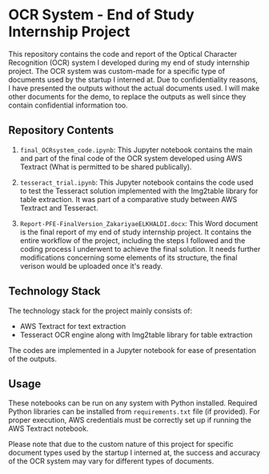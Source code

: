 # OCR System - End of Study Internship Project

This repository contains the code and report of the Optical Character Recognition (OCR) system I developed during my end of study internship project. The OCR system was custom-made for a specific type of documents used by the startup I interned at. Due to confidentiality reasons, I have presented the outputs without the actual documents used. I will make other documents for the demo, to replace the outputs as well since they contain confidential information too.

## Repository Contents

1. `final_OCRsystem_code.ipynb`: This Jupyter notebook contains the main and part of the final code of the OCR system developed using AWS Textract (What is permitted to be shared publically).

2. `tesseract_trial.ipynb`: This Jupyter notebook contains the code used to test the Tesseract solution implemented with the Img2table library for table extraction. It was part of a comparative study between AWS Textract and Tesseract.

3. `Report-PFE-FinalVersion_ZakariyaeELKHALDI.docx`: This Word document is the final report of my end of study internship project. It contains the entire workflow of the project, including the steps I followed and the coding process I underwent to achieve the final solution. It needs further modifications concerning some elements of its structure, the final verison would be uploaded once it's ready.

## Technology Stack

The technology stack for the project mainly consists of:

- AWS Textract for text extraction
- Tesseract OCR engine along with Img2table library for table extraction

The codes are implemented in a Jupyter notebook for ease of presentation of the outputs.

## Usage 

These notebooks can be run on any system with Python installed. Required Python libraries can be installed from `requirements.txt` file (if provided). For proper execution, AWS credentials must be correctly set up if running the AWS Textract notebook.

Please note that due to the custom nature of this project for specific document types used by the startup I interned at, the success and accuracy of the OCR system may vary for different types of documents.

